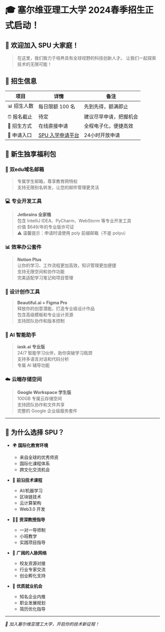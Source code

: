 # 🎓 塞尔维亚理工大学 2024春季招生正式启动！

## 🌈 欢迎加入 SPU 大家庭！

> 在这里，我们致力于培养具有全球视野的科技创新人才。
> 让我们一起探索技术的无限可能！

## 📢 招生信息

| 项目 | 详情 | 备注 |
|------|------|------|
| 📊 招生人数 | 每日限额 100 名 | 先到先得，额满即止 |
| ⏰ 报名截止 | 待定 | 建议尽早申请，把握机会 |
| 📝 招生方式 | 在线直接申请 | 全程电子化，便捷高效 |
| 🔗 申请入口 | [SPU 入学申请平台](http://apply.polyu.edu.rs/) | 24小时开放申请 |

## 🎁 新生独享福利包

### 📧 双edu域名邮箱
> 专属学生邮箱，尊享教育网特权  
> 支持无限别名转发，让您的邮件管理更灵活

### 💻 专业开发工具
> **Jetbrains 全家桶**  
> 包含 IntelliJ IDEA、PyCharm、WebStorm 等专业开发工具  
> 价值 $649/年的专业版许可证  
> ⚠️ 温馨提示：申请时请使用 poly 前缀邮箱（不是 polyu）

### 📊 效率办公套件
> **Notion Plus**  
> 让你的学习、工作流程更加高效，知识管理更加便捷  
> 支持无限空间和协作功能  
> 完美适配学习笔记和项目管理

### 🎨 设计创作工具
> **Beautiful.ai + Figma Pro**  
> 释放你的创意潜能，打造专业级设计作品  
> 包含高级模板和专业设计资源  
> 支持团队协作和版本控制

### 🤖 AI 智能助手
> **iask.ai 专业版**  
> 24/7 智能学习伙伴，助你突破学习瓶颈  
> 支持多语言对话和代码分析  
> 专属 AI 辅导功能

### ☁️ 云端存储空间
> **Google Workspace 学生版**  
> 100GB 专属云存储空间  
> 支持团队协作和文件共享  
> 完整的 Google 企业级服务套件

---

## 🌟 为什么选择 SPU？

- 🌍 **国际化教育环境**
  - 来自全球的优秀师资
  - 国际化课程体系
  - 跨文化交流机会

- 🚀 **前沿技术课程**
  - AI/机器学习
  - 区块链技术
  - 云计算架构
  - Web3.0 开发

- 👨‍🏫 **资深教授指导**
  - 一对一导师制
  - 小班教学
  - 实践项目指导

- 🤝 **广阔的人脉网络**
  - 校友资源对接
  - 行业专家交流
  - 创业孵化支持

- 💼 **优质就业机会**
  - 知名企业内推
  - 职业发展规划
  - 简历优化指导

---

*💫 加入塞尔维亚理工大学，开启你的技术新征程！*